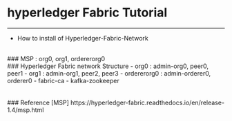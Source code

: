 # hyperledger Fabric Tutorial
-----------------------------------------------
- How to install of Hyperledger-Fabric-Network 
<br>
### MSP : org0, org1, ordererorg0
<br>
### Hyperledger Fabric network Structure
- org0 : admin-org0, peer0, peer1
- org1 : admin-org1, peer2, peer3
- ordererorg0 : admin-orderer0, orderer0
- fabric-ca
- kafka-zookeeper
<br>
<br>
<br>
### Reference
[MSP] https://hyperledger-fabric.readthedocs.io/en/release-1.4/msp.html



